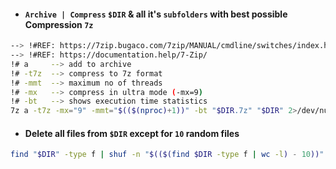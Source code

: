- #### **`Archive | Compress`** `$DIR` & all it's `subfolders` with best possible Compression `7z`
```bash
--> !#REF: https://7zip.bugaco.com/7zip/MANUAL/cmdline/switches/index.htm
--> !#REF: https://documentation.help/7-Zip/
!# a     --> add to archive
!# -t7z  --> compress to 7z format
!# -mmt  --> maximum no of threads
!# -mx   --> compress in ultra mode (-mx=9)
!# -bt   --> shows execution time statistics
7z a -t7z -mx="9" -mmt="$(($(nproc)+1))" -bt "$DIR.7z" "$DIR" 2>/dev/null
```

- #### **Delete all files** from `$DIR` except for `10` random files
```bash
find "$DIR" -type f | shuf -n "$(($(find $DIR -type f | wc -l) - 10))" | xargs rm
```
